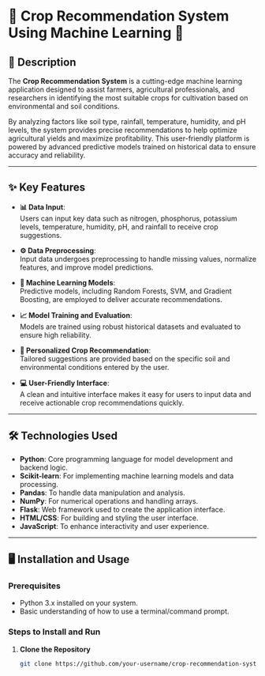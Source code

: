 # 🌾 Crop Recommendation System Using Machine Learning 🌾

## 🚀 Description
The **Crop Recommendation System** is a cutting-edge machine learning application designed to assist farmers, agricultural professionals, and researchers in identifying the most suitable crops for cultivation based on environmental and soil conditions.

By analyzing factors like soil type, rainfall, temperature, humidity, and pH levels, the system provides precise recommendations to help optimize agricultural yields and maximize profitability. This user-friendly platform is powered by advanced predictive models trained on historical data to ensure accuracy and reliability.

---

## ✨ Key Features
- **📊 Data Input**:  
  Users can input key data such as nitrogen, phosphorus, potassium levels, temperature, humidity, pH, and rainfall to receive crop suggestions.

- **⚙️ Data Preprocessing**:  
  Input data undergoes preprocessing to handle missing values, normalize features, and improve model predictions.

- **🤖 Machine Learning Models**:  
  Predictive models, including Random Forests, SVM, and Gradient Boosting, are employed to deliver accurate recommendations.

- **📈 Model Training and Evaluation**:  
  Models are trained using robust historical datasets and evaluated to ensure high reliability.

- **🌱 Personalized Crop Recommendation**:  
  Tailored suggestions are provided based on the specific soil and environmental conditions entered by the user.

- **💻 User-Friendly Interface**:  
  A clean and intuitive interface makes it easy for users to input data and receive actionable crop recommendations quickly.

---

## 🛠️ Technologies Used
- **Python**: Core programming language for model development and backend logic.
- **Scikit-learn**: For implementing machine learning models and data processing.
- **Pandas**: To handle data manipulation and analysis.
- **NumPy**: For numerical operations and handling arrays.
- **Flask**: Web framework used to create the application interface.
- **HTML/CSS**: For building and styling the user interface.
- **JavaScript**: To enhance interactivity and user experience.

---

## 🖥️ Installation and Usage

### Prerequisites
- Python 3.x installed on your system.
- Basic understanding of how to use a terminal/command prompt.

### Steps to Install and Run

1. **Clone the Repository**  
   ```bash
   git clone https://github.com/your-username/crop-recommendation-system.git

